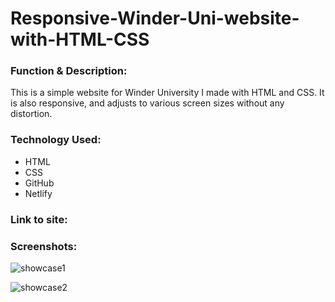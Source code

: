 # Responsive-Winder-Uni-website-with-HTML-CSS

<h3>Function & Description:</h3>

This is a simple website for Winder University I made with HTML and CSS. It is also responsive, and adjusts to various screen sizes without any distortion. 

<h3>Technology Used:</h3>

- HTML
- CSS
- GitHub 
- Netlify

<h3>Link to site:</h3>

<h3>Screenshots:</h3>

![showcase1](https://user-images.githubusercontent.com/40691059/73740533-a7ffd480-4748-11ea-8566-d787a7fc48b3.PNG)

![showcase2](https://user-images.githubusercontent.com/40691059/73740687-f01ef700-4748-11ea-8aa6-c728c14cb69c.PNG)


